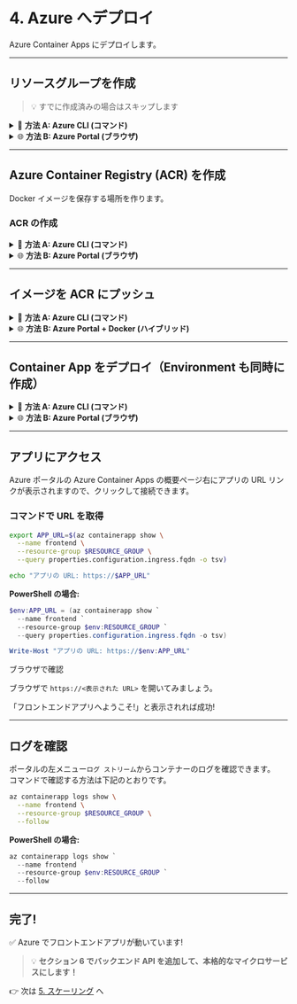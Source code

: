 # 4. Azure へデプロイ

Azure Container Apps にデプロイします。

---

## リソースグループを作成
> 💡 すでに作成済みの場合はスキップします

<details>
<summary>📘 <b>方法 A: Azure CLI (コマンド)</b></summary>

```bash
az group create \
  --name $RESOURCE_GROUP \
  --location $LOCATION
```

**PowerShell の場合:**
```powershell
az group create `
  --name $env:RESOURCE_GROUP `
  --location $env:LOCATION
```

</details>

<details>
<summary>🌐 <b>方法 B: Azure Portal (ブラウザ)</b></summary>

1. [Azure Portal](https://portal.azure.com/) を開く
2. 検索バーで「リソース グループ」を検索
3. 「+ 作成」をクリック
4. 以下を入力:
   - **サブスクリプション**: 使用するサブスクリプション
   - **リソース グループ**: セクション 1 で設定した名前
   - **リージョン**: `Japan East`
5. 「確認および作成」→「作成」

</details>

---

## Azure Container Registry (ACR) を作成

Docker イメージを保存する場所を作ります。

### ACR の作成

<details>
<summary>📘 <b>方法 A: Azure CLI (コマンド)</b></summary>

1. ACR の名前を環境変数に設定
```bash
# ACR 名 (グローバルで一意な名前が必要)
export ACR_NAME="acr$(date +%s)"
```

**PowerShell の場合:**
```powershell
$env:ACR_NAME = "acr$((Get-Date).Ticks)"
```

> 💡 `$(date +%s)` や `$((Get-Date).Ticks)` で現在時刻を使い、世界中で一意な名前を自動生成しています。

2. ACR を作成
```bash
# ACR を作成
az acr create \
  --name $ACR_NAME \
  --resource-group $RESOURCE_GROUP \
  --sku Basic \
  --admin-enabled true
```

**PowerShell の場合:**
```powershell
# ACR を作成
az acr create `
  --name $env:ACR_NAME `
  --resource-group $env:RESOURCE_GROUP `
  --sku Basic `
  --admin-enabled true
```

3. ACR にログイン

```bash
az acr login --name $ACR_NAME
```

**PowerShell の場合:**
```powershell
az acr login --name $env:ACR_NAME
```

</details>

<details>
<summary>🌐 <b>方法 B: Azure Portal (ブラウザ)</b></summary>

1. [Azure Portal](https://portal.azure.com/) で「リソースの作成」
2. 「コンテナー レジストリ」を検索して選択
3. 「作成」をクリック
4. 以下を入力:
   - **リソース グループ**: セクション 1 で設定した名前
   - **レジストリ名**: 一意の名前 (例: `acrworkshop12345`)
   - **場所**: `Japan East`
   - **SKU**: `Basic`
   - その他の項目や、その他のタブの項目はすべて既定値のまま利用
5. 「確認および作成」→「作成」
6. 作成後、ACR を開く
7. 左メニュー「設定」内の「アクセス キー」を選択→表示された「管理者ユーザー」にチェックを追加して有効化

**ポータルで作成した場合の環境変数設定:**

```bash
# ポータルで入力したレジストリ名を設定
export ACR_NAME="あなたが入力したACRの名前"
```

**PowerShell の場合:**
```powershell
$env:ACR_NAME = "あなたが入力したACRの名前"
```

</details>

---

## イメージを ACR にプッシュ

<details>
<summary>📘 <b>方法 A: Azure CLI (コマンド)</b></summary>

### イメージにタグ付け

```bash
# タグ付け (frontend アプリ)
docker tag frontend:v1 $ACR_NAME.azurecr.io/frontend:v1
```

**PowerShell の場合:**
```powershell
docker tag frontend:v1 "$env:ACR_NAME.azurecr.io/frontend:v1"
```

### プッシュ

```bash
docker push $ACR_NAME.azurecr.io/frontend:v1
```

**PowerShell の場合:**
```powershell
docker push "$env:ACR_NAME.azurecr.io/frontend:v1"
```

</details>

<details>
<summary>🌐 <b>方法 B: Azure Portal + Docker (ハイブリッド)</b></summary>

1. Azure Portal で ACR を開く
2. 「アクセス キー」から以下をコピー:
   - **ユーザー名**
   - **パスワード**

3. ローカル(VS Codeなどの)ターミナルで:

    - ACR にログイン (パスワード入力を求められます)

        ```bash
        docker login $ACR_NAME.azurecr.io -u <ユーザー名>
        ```

        **PowerShell の場合:**
        ```powershell
        docker login "$env:ACR_NAME.azurecr.io" -u <ユーザー名>
        ```


    - イメージにタグ付け

        ```bash
        # タグ付け (frontend アプリ)
        docker tag frontend:v1 $ACR_NAME.azurecr.io/frontend:v1
        ```

        **PowerShell の場合:**
        ```powershell
        docker tag frontend:v1 "$env:ACR_NAME.azurecr.io/frontend:v1"
        ```

    - プッシュ

        ```bash
        docker push $ACR_NAME.azurecr.io/frontend:v1
        ```

        **PowerShell の場合:**
        ```powershell
        docker push "$env:ACR_NAME.azurecr.io/frontend:v1"
        ```

4. Portal の ACR → 「リポジトリ」で `frontend` が表示されることを確認

</details>

---

## Container App をデプロイ（Environment も同時に作成）

<details>
<summary>📘 <b>方法 A: Azure CLI (コマンド)</b></summary>

### 環境変数の設定

Container Apps Environment の名前を環境変数に設定します。

> 💡 **重要**: 環境名は、同じリージョン内で一意である必要があります。複数人で同時にワークショップを実施する場合は、名前が重複しないように工夫してください。

```bash
# Container Apps 環境名（あなたの名前や番号を含めて一意にする）
export ACA_ENV="managedenv-<yourname>"
```

**PowerShell の場合:**
```powershell
# Container Apps 環境名（あなたの名前や番号を含めて一意にする）
$env:ACA_ENV = "managedenv-<yourname>"
```

> 💡 `<yourname>` を、あなたの名前やニックネーム、番号などに置き換えてください。例: `managedenv-tanaka`

### Container Apps Environment を作成

```bash
az containerapp env create \
  --name $ACA_ENV \
  --resource-group $RESOURCE_GROUP \
  --location $LOCATION
```

**PowerShell の場合:**
```powershell
az containerapp env create `
  --name $env:ACA_ENV `
  --resource-group $env:RESOURCE_GROUP `
  --location $env:LOCATION
```

3〜5分かかります。

### ACR の認証情報を取得

```bash
export ACR_USERNAME=$(az acr credential show --name $ACR_NAME --query username -o tsv)
export ACR_PASSWORD=$(az acr credential show --name $ACR_NAME --query passwords[0].value -o tsv)
```

**PowerShell の場合:**
```powershell
$env:ACR_USERNAME = (az acr credential show --name $env:ACR_NAME --query username -o tsv)
$env:ACR_PASSWORD = (az acr credential show --name $env:ACR_NAME --query "passwords[0].value" -o tsv)
```

### フロントエンドアプリをデプロイ

```bash
az containerapp create \
  --name frontend \
  --resource-group $RESOURCE_GROUP \
  --environment $ACA_ENV \
  --image $ACR_NAME.azurecr.io/frontend:v1 \
  --target-port 8080 \
  --ingress external \
  --registry-server $ACR_NAME.azurecr.io \
  --registry-username $ACR_USERNAME \
  --registry-password $ACR_PASSWORD \
  --cpu 0.5 \
  --memory 1.0Gi \
  --min-replicas 1 \
  --max-replicas 3
```

**PowerShell の場合:**
```powershell
az containerapp create `
  --name frontend `
  --resource-group $env:RESOURCE_GROUP `
  --environment $env:ACA_ENV `
  --image "$env:ACR_NAME.azurecr.io/frontend:v1" `
  --target-port 8080 `
  --ingress external `
  --registry-server "$env:ACR_NAME.azurecr.io" `
  --registry-username $env:ACR_USERNAME `
  --registry-password $env:ACR_PASSWORD `
  --cpu 0.5 `
  --memory 1.0Gi `
  --min-replicas 1 `
  --max-replicas 3
```

</details>

<details>
<summary>🌐 <b>方法 B: Azure Portal (ブラウザ)</b></summary>

### Container App を作成（Environment も自動作成される）

1. [Azure Portal](https://portal.azure.com/) で「リソースの作成」
2. 「コンテナーアプリ」を検索して選択
3. 「作成」をクリック
4. 基本設定:
   - **リソース グループ**: セクション 1 で設定した名前
   - **コンテナー アプリ名**: `frontend`
   - **リージョン**: `Japan East`
5. **Container Apps 環境**:
   - `(新規)`と表示されていることを確認（自動で新規作成されます）
   - Azure が自動生成する名前をそのまま使用（例: `managedEnvironment-xxxxx`）

6. 画面下の「次へ: コンテナー」をクリックして「コンテナー」タブへ:
   - **イメージのソース**: `Azure Container Registry`
   - **サブスクリプション**: ご利用中のサブスクリプシ名を選択
   - **レジストリ**: 作成した ACR を選択
   - **イメージ**: `frontend`
   - **イメージ タグ**: `v1`
   - **レジストリ認証**: 「シークレット」を選択

7. 「イングレス」タブ:
   - ✅ 「イングレス」のチェックボックスにチェック
   - **イングレス トラフィック**: `どこからでもトラフィックを受け入れます`
   - **ターゲット ポート**: `8080`

8. 画面下部の「確認および作成」をクリック→「作成」

### [option] 作成された Environment 名を環境変数に設定

Container App の作成が完了したら、自動生成された Environment 名を確認して環境変数に設定します。

1. Azure Portal でセクション 1 で作成したリソースグループを開く
2. 種類が「Container Apps Environment」のリソースを探す
3. その名前（例: `managedEnvironment-xxxxx`）をメモ

**環境変数に設定:**

```bash
# 確認した環境名を設定
export ACA_ENV="managedEnvironment-xxxxx"  # あなたの環境名に置き換え
```

**PowerShell の場合:**
```powershell
$env:ACA_ENV = "managedEnvironment-xxxxx"  # あなたの環境名に置き換え
```

</details>

---

## アプリにアクセス
Azure ポータルの Azure Container Apps の概要ページ右にアプリの URL リンクが表示されますので、クリックして接続できます。

### コマンドで URL を取得

```bash
export APP_URL=$(az containerapp show \
  --name frontend \
  --resource-group $RESOURCE_GROUP \
  --query properties.configuration.ingress.fqdn -o tsv)

echo "アプリの URL: https://$APP_URL"
```

**PowerShell の場合:**
```powershell
$env:APP_URL = (az containerapp show `
  --name frontend `
  --resource-group $env:RESOURCE_GROUP `
  --query properties.configuration.ingress.fqdn -o tsv)

Write-Host "アプリの URL: https://$env:APP_URL"
```

ブラウザで確認

ブラウザで `https://<表示された URL>` を開いてみましょう。

「フロントエンドアプリへようこそ!」と表示されれば成功!

---

## ログを確認
ポータルの左メニュー`ログ ストリーム`からコンテナーのログを確認できます。</BR>
コマンドで確認する方法は下記のとおりです。

```bash
az containerapp logs show \
  --name frontend \
  --resource-group $RESOURCE_GROUP \
  --follow
```

**PowerShell の場合:**
```powershell
az containerapp logs show `
  --name frontend `
  --resource-group $env:RESOURCE_GROUP `
  --follow
```

---

## 完了!

✅ Azure でフロントエンドアプリが動いています!

> 💡 **セクション 6 でバックエンド API を追加して、本格的なマイクロサービスにします！**

👉 次は [5. スケーリング](./05-scaling.md) へ
